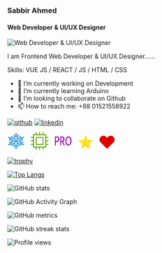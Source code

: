 ### Sabbir Ahmed
#### Web Developer & UI/UX Designer
![Web Developer & UI/UX Designer](https://scontent.fdac151-1.fna.fbcdn.net/v/t39.30808-6/362989312_3374221359574731_201364011849855496_n.jpg?_nc_cat=103&cb=99be929b-3346023f&ccb=1-7&_nc_sid=be3454&_nc_eui2=AeEDzlrH4gzzCNVBPXChhmq-EgWHADQ3uNISBYcANDe40uBNW7PRV9KO9QUqBVWJFCd9RSXRndIIMymJDyD5ahQB&_nc_ohc=LSpGeRnpIAsAX9M0QlQ&_nc_ht=scontent.fdac151-1.fna&oh=00_AfAP1J9DBlKhYgQnpvgxmLTOMc4QnKFijg9wzALA3jFKug&oe=64DB0A8A)

I am Frontend Web Developer & UI/UX Designer......

Skills: VUE JS / REACT / JS / HTML / CSS

- 🔭 I’m currently working on Development 
- 🌱 I’m currently learning Arduino 
- 👯 I’m looking to collaborate on Github 
- 📫 How to reach me: +88 01521558922 


[<img src='https://cdn.jsdelivr.net/npm/simple-icons@3.0.1/icons/github.svg' alt='github' height='40'>](https://github.com/Sabbish99)  [<img src='https://cdn.jsdelivr.net/npm/simple-icons@3.0.1/icons/linkedin.svg' alt='linkedin' height='40'>](https://www.linkedin.com/in/Sabbish99/)  

<a href='https://archiveprogram.github.com/'><img src='https://raw.githubusercontent.com/acervenky/animated-github-badges/master/assets/acbadge.gif' width='40' height='40'></a> <a href='https://docs.github.com/en/developers'><img src='https://raw.githubusercontent.com/acervenky/animated-github-badges/master/assets/devbadge.gif' width='40' height='40'></a> <a href='https://github.com/pricing'><img src='https://raw.githubusercontent.com/acervenky/animated-github-badges/master/assets/pro.gif' width='40' height='40'></a> <a href='https://stars.github.com/'><img src='https://raw.githubusercontent.com/acervenky/animated-github-badges/master/assets/starbadge.gif' width='35' height='35'></a> <a href='https://docs.github.com/en/github/supporting-the-open-source-community-with-github-sponsors'><img src='https://raw.githubusercontent.com/acervenky/animated-github-badges/master/assets/sponsorbadge.gif' width='35' height='35'></a> 

[![trophy](https://github-profile-trophy.vercel.app/?username=Sabbish99)](https://github.com/ryo-ma/github-profile-trophy)

[![Top Langs](https://github-readme-stats.vercel.app/api/top-langs/?username=Sabbish99)](https://github.com/anuraghazra/github-readme-stats)

![GitHub stats](https://github-readme-stats.vercel.app/api?username=Sabbish99&show_icons=true&count_private=true)  

![GitHub Activity Graph](https://activity-graph.herokuapp.com/graph?username=Sabbish99)  

![GitHub metrics](https://metrics.lecoq.io/Sabbish99)  

![GitHub streak stats](https://streak-stats.demolab.com/?user=Sabbish99)  

![Profile views](https://gpvc.arturio.dev/Sabbish99)  
